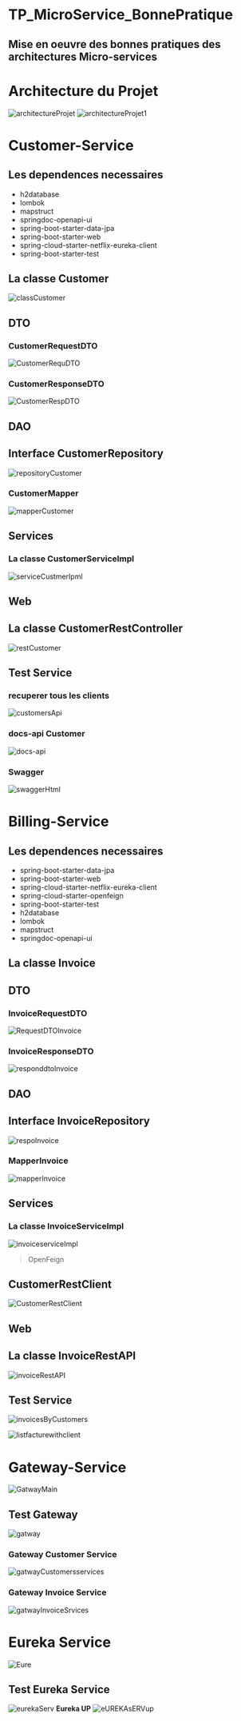 # TP_MicroService_BonnePratique
## Mise en oeuvre des bonnes pratiques des architectures Micro-services

# Architecture du Projet

![architectureProjet](https://user-images.githubusercontent.com/62752474/139606564-1271af13-8c9c-437f-b6c5-0b10335e6605.PNG)
![architectureProjet1](https://user-images.githubusercontent.com/62752474/139606568-f1c6e08b-32e9-40e6-b5ad-e983bc837df1.PNG)

# Customer-Service
## Les dependences necessaires
* h2database
* lombok
* mapstruct
* springdoc-openapi-ui
* spring-boot-starter-data-jpa
* spring-boot-starter-web
* spring-cloud-starter-netflix-eureka-client
* spring-boot-starter-test
## La classe Customer
![classCustomer](https://user-images.githubusercontent.com/62752474/139606813-af87f388-f85e-4a7e-a3e1-c084768010d7.PNG)
## DTO
### CustomerRequestDTO
![CustomerRequDTO](https://user-images.githubusercontent.com/62752474/139606965-11c343a9-5c36-49e7-9691-1beaa4ea9a58.PNG)

### CustomerResponseDTO   
![CustomerRespDTO](https://user-images.githubusercontent.com/62752474/139606966-e5103e68-7650-46f2-ac1a-14f4c45c698b.PNG)

## DAO
## Interface CustomerRepository
![repositoryCustomer](https://user-images.githubusercontent.com/62752474/139606817-906ba7da-b157-43ea-a39b-f9b89894c97f.PNG)

### CustomerMapper
![mapperCustomer](https://user-images.githubusercontent.com/62752474/139606816-5895a379-38d8-4fdb-9361-eeac3adbeeaa.PNG)
      
## Services
### La classe CustomerServiceImpl
![serviceCustmerIpml](https://user-images.githubusercontent.com/62752474/139606819-2bbe7b1f-f672-4aeb-91a0-9df53e2d3176.PNG)

## Web
## La classe CustomerRestController 
![restCustomer](https://user-images.githubusercontent.com/62752474/139606818-6f969657-0347-4756-b316-e49a2a9dfd39.PNG)

## Test Service
### recuperer tous les clients
![customersApi](https://user-images.githubusercontent.com/62752474/139607103-73998957-7349-478c-ac5c-73b14706d506.PNG)

### docs-api Customer
![docs-api](https://user-images.githubusercontent.com/62752474/139607105-86d6b072-5ae0-4504-9886-1f9cd2d24756.PNG)

### Swagger
![swaggerHtml](https://user-images.githubusercontent.com/62752474/139607107-89353b89-def4-4031-a0f4-e470e646a131.PNG)


# Billing-Service
## Les dependences necessaires
* spring-boot-starter-data-jpa
* spring-boot-starter-web
* spring-cloud-starter-netflix-eureka-client
* spring-cloud-starter-openfeign
* spring-boot-starter-test
* h2database
* lombok
* mapstruct
* springdoc-openapi-ui
## La classe Invoice
## DTO
### InvoiceRequestDTO
![RequestDTOInvoice](https://user-images.githubusercontent.com/62752474/139607304-d305c6b3-9614-4553-b943-d7e7f3a152d0.PNG)

### InvoiceResponseDTO   
![responddtoInvoice](https://user-images.githubusercontent.com/62752474/139607307-b5f992b6-959f-49ae-98be-de0c88ded7d8.PNG)

## DAO
## Interface InvoiceRepository
![respoInvoice](https://user-images.githubusercontent.com/62752474/139607305-4bf5b5d7-d129-4ed4-81f9-14e014fc0d93.PNG)

### MapperInvoice
![mapperInvoice](https://user-images.githubusercontent.com/62752474/139607303-f1632e0b-2d57-4e51-a489-87a78d96045e.PNG)
      
## Services
### La classe InvoiceServiceImpl
![invoiceserviceImpl](https://user-images.githubusercontent.com/62752474/139607300-a3838944-4cab-448d-90c3-b8fa4837d96a.PNG)
> OpenFeign 
## CustomerRestClient
![CustomerRestClient](https://user-images.githubusercontent.com/62752474/139607297-5e85712d-04ef-492c-9297-43d4230446b2.PNG)

## Web
## La classe InvoiceRestAPI 
![invoiceRestAPI](https://user-images.githubusercontent.com/62752474/139607298-01de78b2-2dba-47d8-a3ff-944f654348b0.PNG)

## Test Service
![invoicesByCustomers](https://user-images.githubusercontent.com/62752474/139607460-82589d0e-338f-4f04-a263-bf8ce6bc49b8.PNG)

![listfacturewithclient](https://user-images.githubusercontent.com/62752474/139607462-7945a68e-3d4e-44bf-aebf-f8421b908e9c.PNG)

# Gateway-Service

![GatwayMain](https://user-images.githubusercontent.com/62752474/139607627-ab736759-70bd-4764-8383-db0087eb93a6.PNG)
## Test Gateway
![gatway](https://user-images.githubusercontent.com/62752474/139607623-6d25f954-fa8b-492f-992b-ecef40699abe.PNG)

### Gateway Customer Service
![gatwayCustomersservices](https://user-images.githubusercontent.com/62752474/139607625-cc8f4baf-2db8-4d99-9b9b-a7bc80273456.PNG)

### Gateway Invoice Service

![gatwayInvoiceSrvices](https://user-images.githubusercontent.com/62752474/139607626-244ec178-800c-4a71-acb9-749669e754de.PNG)

# Eureka Service 
![Eure](https://user-images.githubusercontent.com/62752474/139607767-66ad76ff-9334-489c-9ec1-e863d8c55a7a.PNG)
## Test Eureka Service 
![eurekaServ](https://user-images.githubusercontent.com/62752474/139607769-6f9781ee-c2dd-41e9-a455-1c40a40191c6.PNG)
**Eureka UP** 
![eUREKAsERVup](https://user-images.githubusercontent.com/62752474/139607770-d63163a9-6603-4832-8e03-1055cc0822a4.PNG)

